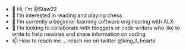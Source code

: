 - 👋 Hi, I’m @Siaw22
- 👀 I’m interested in reading and playing chess
- 🌱 I’m currently a beginner learning software engineering with ALX
- 💞️ I’m looking to collaborate with bloggers or code writers who like to write to help newbies and share information on coding 
- 📫 How to reach me ... reach me on twitter @king_f_hearts 

<!---
Siaw22/Siaw22 is a ✨ special ✨ repository because its `README.md` (this file) appears on your GitHub profile.
You can click the Preview link to take a look at your changes.
--->
